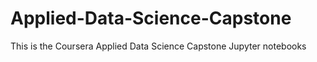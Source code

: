 # Applied-Data-Science-Capstone
This is the Coursera Applied Data Science Capstone Jupyter notebooks

